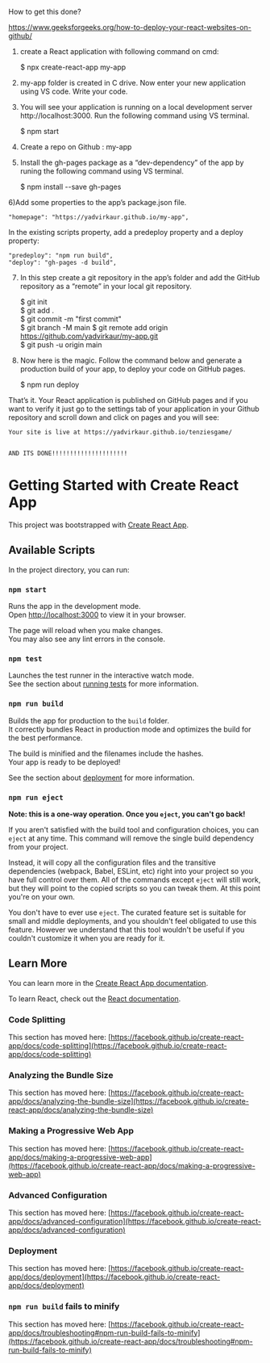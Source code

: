 How to get this done?

https://www.geeksforgeeks.org/how-to-deploy-your-react-websites-on-github/

1. create a React application with following command on cmd:

   $ npx create-react-app my-app

2. my-app folder is created in C drive. Now enter your new application using VS code. Write your code.

3. You will see your application is running on a local development server http://localhost:3000. Run the following command using VS terminal.

   $ npm start

4. Create a repo on Github : my-app

5. Install the gh-pages package as a “dev-dependency” of the app by runing the following command using VS terminal.

   $ npm install --save gh-pages

6)Add some properties to the app’s package.json file.

    "homepage": "https://yadvirkaur.github.io/my-app",

In the existing scripts property, add a predeploy property and a deploy property:

    "predeploy": "npm run build",
    "deploy": "gh-pages -d build",

7. In this step create a git repository in the app’s folder and add the GitHub repository as a “remote” in your local git repository.

   $ git init  
   $ git add .  
   $ git commit -m "first commit"  
   $ git branch -M main 
   $ git remote add origin https://github.com/yadvirkaur/my-app.git  
   $ git push -u origin main

8. Now here is the magic. Follow the command below and generate a production build of your app, to deploy your code on GitHub pages.

   $ npm run deploy

That’s it. Your React application is published on GitHub pages and if you want to verify it just go to the settings tab of your application in your Github repository and scroll down and click on pages and you will see:

    Your site is live at https://yadvirkaur.github.io/tenziesgame/


    AND ITS DONE!!!!!!!!!!!!!!!!!!!!!

# Getting Started with Create React App

This project was bootstrapped with [Create React App](https://github.com/facebook/create-react-app).

## Available Scripts

In the project directory, you can run:

### `npm start`

Runs the app in the development mode.\
Open [http://localhost:3000](http://localhost:3000) to view it in your browser.

The page will reload when you make changes.\
You may also see any lint errors in the console.

### `npm test`

Launches the test runner in the interactive watch mode.\
See the section about [running tests](https://facebook.github.io/create-react-app/docs/running-tests) for more information.

### `npm run build`

Builds the app for production to the `build` folder.\
It correctly bundles React in production mode and optimizes the build for the best performance.

The build is minified and the filenames include the hashes.\
Your app is ready to be deployed!

See the section about [deployment](https://facebook.github.io/create-react-app/docs/deployment) for more information.

### `npm run eject`

**Note: this is a one-way operation. Once you `eject`, you can't go back!**

If you aren't satisfied with the build tool and configuration choices, you can `eject` at any time. This command will remove the single build dependency from your project.

Instead, it will copy all the configuration files and the transitive dependencies (webpack, Babel, ESLint, etc) right into your project so you have full control over them. All of the commands except `eject` will still work, but they will point to the copied scripts so you can tweak them. At this point you're on your own.

You don't have to ever use `eject`. The curated feature set is suitable for small and middle deployments, and you shouldn't feel obligated to use this feature. However we understand that this tool wouldn't be useful if you couldn't customize it when you are ready for it.

## Learn More

You can learn more in the [Create React App documentation](https://facebook.github.io/create-react-app/docs/getting-started).

To learn React, check out the [React documentation](https://reactjs.org/).

### Code Splitting

This section has moved here: [https://facebook.github.io/create-react-app/docs/code-splitting](https://facebook.github.io/create-react-app/docs/code-splitting)

### Analyzing the Bundle Size

This section has moved here: [https://facebook.github.io/create-react-app/docs/analyzing-the-bundle-size](https://facebook.github.io/create-react-app/docs/analyzing-the-bundle-size)

### Making a Progressive Web App

This section has moved here: [https://facebook.github.io/create-react-app/docs/making-a-progressive-web-app](https://facebook.github.io/create-react-app/docs/making-a-progressive-web-app)

### Advanced Configuration

This section has moved here: [https://facebook.github.io/create-react-app/docs/advanced-configuration](https://facebook.github.io/create-react-app/docs/advanced-configuration)

### Deployment

This section has moved here: [https://facebook.github.io/create-react-app/docs/deployment](https://facebook.github.io/create-react-app/docs/deployment)

### `npm run build` fails to minify

This section has moved here: [https://facebook.github.io/create-react-app/docs/troubleshooting#npm-run-build-fails-to-minify](https://facebook.github.io/create-react-app/docs/troubleshooting#npm-run-build-fails-to-minify)

